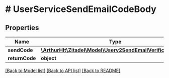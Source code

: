 # # UserServiceSendEmailCodeBody

## Properties

Name | Type | Description | Notes
------------ | ------------- | ------------- | -------------
**sendCode** | [**\ArthurHlt\Zitadel\Model\Userv2SendEmailVerificationCode**](Userv2SendEmailVerificationCode.md) |  | [optional]
**returnCode** | **object** |  | [optional]

[[Back to Model list]](../../README.md#models) [[Back to API list]](../../README.md#endpoints) [[Back to README]](../../README.md)
